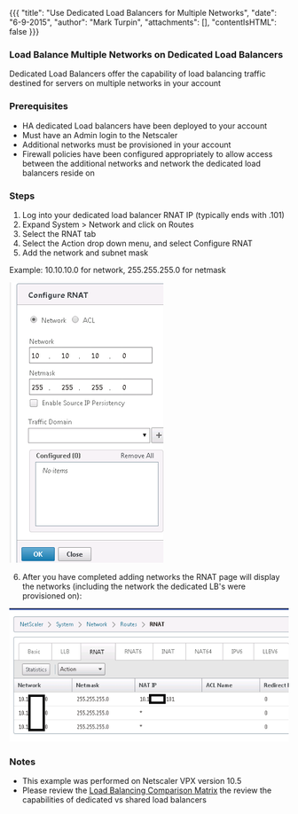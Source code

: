 {{{
  "title": "Use Dedicated Load Balancers for Multiple Networks",
  "date": "6-9-2015",
  "author": "Mark Turpin",
  "attachments": [],
  "contentIsHTML": false
}}}

### Load Balance Multiple Networks on Dedicated Load Balancers

Dedicated Load Balancers offer the capability of load balancing traffic destined for servers on multiple networks in your account

### Prerequisites

* HA dedicated Load balancers have been deployed to your account
* Must have an Admin login to the Netscaler
* Additional networks must be provisioned in your account
* Firewall policies have been configured appropriately to allow access between the additional networks and network the dedicated load balancers reside on

### Steps

1. Log into your dedicated load balancer RNAT IP (typically ends with .101)
2. Expand System > Network and click on Routes
3. Select the RNAT tab
4. Select the Action drop down menu, and select Configure RNAT
5. Add the network and subnet mask

  Example:  10.10.10.0 for network, 255.255.255.0 for netmask

  ![LB Menu](../images/loadbalance-additional-networks-1.png)

6. After you have completed adding networks the RNAT page will display the networks (including the network the dedicated LB's were provisioned on):

  ![LB Menu](../images/loadbalance-additional-networks-2.png)

### Notes

* This example was performed on Netscaler VPX version 10.5
* Please review the [Load Balancing Comparison Matrix](../network/load-balancing-comparison-matrix.md) the review the capabilities of dedicated vs shared load balancers
